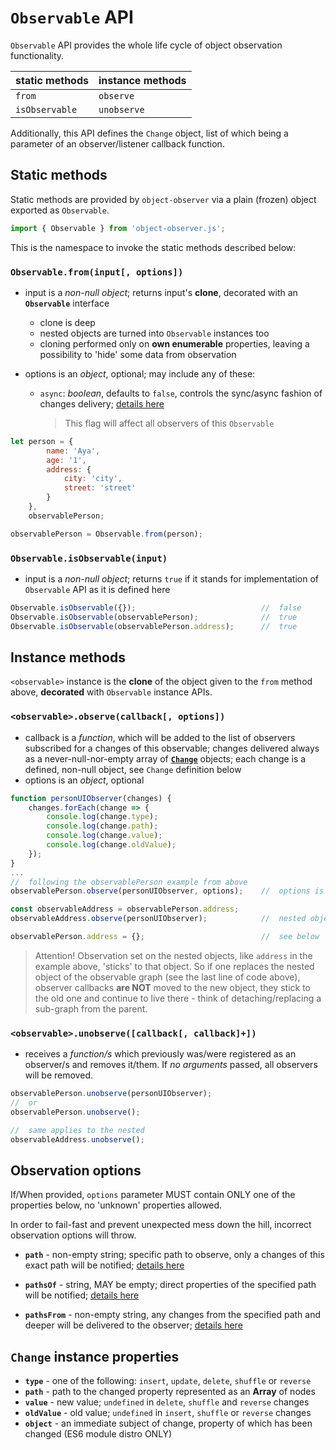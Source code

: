 # `Observable` API

`Observable` API provides the whole life cycle of object observation functionality.

| static methods | instance methods |
|----------------|------------------|
| `from`         | `observe`        |
| `isObservable` | `unobserve`      |

Additionally, this API defines the `Change` object, list of which being a parameter of an observer/listener callback function.

## Static methods

Static methods are provided by `object-observer` via a plain (frozen) object exported as `Observable`.

```javascript
import { Observable } from 'object-observer.js';
```

This is the namespace to invoke the static methods described below:

### `Observable.`__`from(input[, options])`__

- input is a _non-null object_; returns input's __clone__, decorated with an __`Observable`__ interface
    - clone is deep
    - nested objects are turned into `Observable` instances too
    - cloning performed only on __own enumerable__ properties, leaving a possibility to 'hide' some data from observation

- options is an _object_, optional; may include any of these:
	- `async`: _boolean_, defaults to `false`, controls the sync/async fashion of changes delivery; [details here](sync-async.md)
		> This flag will affect all observers of this `Observable`

```javascript
let person = {
        name: 'Aya',
        age: '1',
        address: {
            city: 'city',
            street: 'street'
        }
    },
    observablePerson;

observablePerson = Observable.from(person);
```

### `Observable.`__`isObservable(input)`__

- input is a _non-null object_; returns `true` if it stands for implementation of `Observable` API as it is defined here

```javascript
Observable.isObservable({});                            //  false
Observable.isObservable(observablePerson);              //  true
Observable.isObservable(observablePerson.address);      //  true
```

## Instance methods

`<observable>` instance is the __clone__ of the object given to the `from` method above, __decorated__ with `Observable` instance APIs.

### `<observable>.`__`observe(callback[, options])`__
- callback is a _function_, which will be added to the list of observers subscribed for a changes of this observable; changes delivered always as a never-null-nor-empty array of [__`Change`__](#change-instance-properties) objects; each change is a defined, non-null object, see `Change` definition below
- options is an _object_, optional

```javascript
function personUIObserver(changes) {
    changes.forEach(change => {
        console.log(change.type);
        console.log(change.path);
        console.log(change.value);
        console.log(change.oldValue);
    });
}
...
//  following the observablePerson example from above
observablePerson.observe(personUIObserver, options);    //  options is optional

const observableAddress = observablePerson.address;
observableAddress.observe(personUIObserver);            //  nested objects are observables too

observablePerson.address = {};                          //  see below
```

> Attention! Observation set on the nested objects, like `address` in the example above, 'sticks' to that object. So if one replaces the nested object of the observable graph (see the last line of code above), observer callbacks __are NOT__ moved to the new object, they stick to the old one and continue to live there - think of detaching/replacing a sub-graph from the parent.

### `<observable>.`__`unobserve([callback[, callback]+])`__
- receives a _function/s_ which previously was/were registered as an observer/s and removes it/them. If _no arguments_ passed, all observers will be removed.

```javascript
observablePerson.unobserve(personUIObserver);
//  or
observablePerson.unobserve();

//  same applies to the nested
observableAddress.unobserve();
```

## Observation options
If/When provided, `options` parameter MUST contain ONLY one of the properties below, no 'unknown' properties allowed.

In order to fail-fast and prevent unexpected mess down the hill, incorrect observation options will throw.

- __`path`__ - non-empty string; specific path to observe, only a changes of this exact path will be notified; [details here](filter-paths.md)

- __`pathsOf`__ - string, MAY be empty; direct properties of the specified path will be notified; [details here](filter-paths.md)

- __`pathsFrom`__ - non-empty string, any changes from the specified path and deeper will be delivered to the observer; [details here](filter-paths.md)

## `Change` instance properties

- __`type`__        - one of the following: `insert`, `update`, `delete`, `shuffle` or `reverse`
- __`path`__        - path to the changed property represented as an __Array__ of nodes
- __`value`__       - new value; `undefined` in `delete`, `shuffle` and `reverse` changes
- __`oldValue`__    - old value; `undefined` in `insert`, `shuffle` or `reverse` changes
- __`object`__      - an immediate subject of change, property of which has been changed (ES6 module distro ONLY)